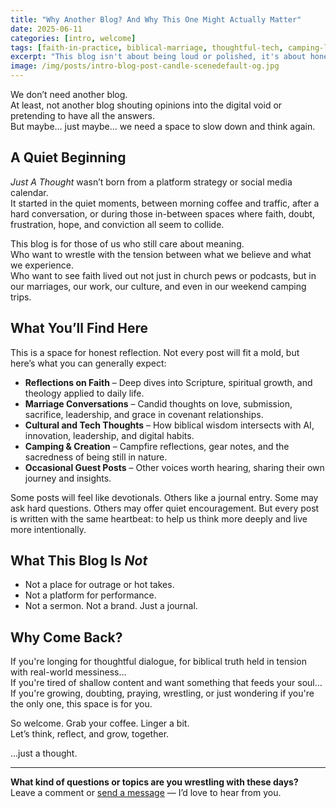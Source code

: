 ```yaml
---
title: "Why Another Blog? And Why This One Might Actually Matter"
date: 2025-06-11
categories: [intro, welcome]
tags: [faith-in-practice, biblical-marriage, thoughtful-tech, camping-life, scripture-journaling, christian-living]
excerpt: "This blog isn't about being loud or polished, it's about honest reflection, biblical thinking, and real life. Here's what you can expect from Just A Thought."
image: /img/posts/intro-blog-post-candle-scenedefault-og.jpg
---
```


We don’t need another blog.  
At least, not another blog shouting opinions into the digital void or pretending to have all the answers.  
But maybe… just maybe… we need a space to slow down and think again.

## A Quiet Beginning

*Just A Thought* wasn’t born from a platform strategy or social media calendar.  
It started in the quiet moments, between morning coffee and traffic, after a hard conversation, or during those in-between spaces where faith, doubt, frustration, hope, and conviction all seem to collide.

This blog is for those of us who still care about meaning.  
Who want to wrestle with the tension between what we believe and what we experience.  
Who want to see faith lived out not just in church pews or podcasts, but in our marriages, our work, our culture, and even in our weekend camping trips.

## What You’ll Find Here

This is a space for honest reflection. Not every post will fit a mold, but here’s what you can generally expect:

- **Reflections on Faith** – Deep dives into Scripture, spiritual growth, and theology applied to daily life.
- **Marriage Conversations** – Candid thoughts on love, submission, sacrifice, leadership, and grace in covenant relationships.
- **Cultural and Tech Thoughts** – How biblical wisdom intersects with AI, innovation, leadership, and digital habits.
- **Camping & Creation** – Campfire reflections, gear notes, and the sacredness of being still in nature.
- **Occasional Guest Posts** – Other voices worth hearing, sharing their own journey and insights.

Some posts will feel like devotionals. Others like a journal entry. Some may ask hard questions. Others may offer quiet encouragement. But every post is written with the same heartbeat: to help us think more deeply and live more intentionally.

## What This Blog Is *Not*

- Not a place for outrage or hot takes.  
- Not a platform for performance.  
- Not a sermon. Not a brand. Just a journal.

## Why Come Back?

If you're longing for thoughtful dialogue, for biblical truth held in tension with real-world messiness…  
If you're tired of shallow content and want something that feeds your soul…  
If you're growing, doubting, praying, wrestling, or just wondering if you're the only one, this space is for you.

So welcome. Grab your coffee. Linger a bit.  
Let’s think, reflect, and grow, together.

…just a thought.

---

**What kind of questions or topics are you wrestling with these days?**  
Leave a comment or [send a message](#) — I’d love to hear from you.
<!--stackedit_data:
eyJoaXN0b3J5IjpbLTYxNzQ2NzM2XX0=
-->